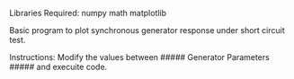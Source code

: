 Libraries Required:
  numpy
  math
  matplotlib

  
Basic program to plot synchronous generator response under short circuit test.

Instructions: Modify the values between ##### Generator Parameters ##### and execuite code. 
